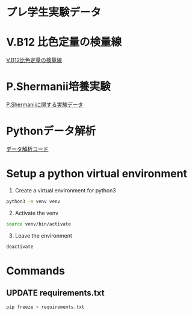 # プレ学生実験データ

# V.B12 比色定量の検量線

[V.B12比色定量の検量線](clean_docs/vb12_std_final.md)

# P.Shermanii培養実験

[P.Shermaniiに関する実験データ](P_S_01.md)


# Pythonデータ解析

[データ解析コード](main.py)

# Setup a python virtual environment 

1. Create a virtual environment for python3

```Bash
python3 -m venv venv
```
2. Activate the venv

```Bash
source venv/bin/activate
```
3. Leave the environment 

```Bash
deactivate
```

# Commands

## UPDATE requirements.txt

```Bash
pip freeze > requirements.txt
```
